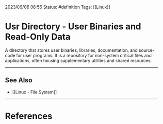 2023/09/06 08:56
Status: #definition
Tags: [[Linux]]

# Usr Directory - User Binaries and Read-Only Data

A directory that stores user binaries, libraries, documentation, and source-code for user programs. It is a repository for non-system critical files and applications, often housing supplementary utilities and shared resources.

---
## See Also
- [[Linux - File System]]

---
# References

